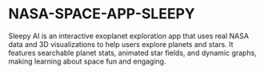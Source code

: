 # NASA-SPACE-APP-SLEEPY
Sleepy AI is an interactive exoplanet exploration app that uses real NASA data and 3D visualizations to help users explore planets and stars. It features searchable planet stats, animated star fields, and dynamic graphs, making learning about space fun and engaging.
